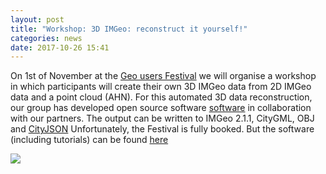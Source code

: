 ```yaml
---
layout: post
title: "Workshop: 3D IMGeo: reconstruct it yourself!"
categories: news
date: 2017-10-26 15:41
---
```


On 1st of November at the [Geo users Festival](https://www.geonovum.nl/sites/default/files/GGF17webversie1.pdf) we will organise a workshop in which participants will create their own 3D IMGeo data from 2D IMGeo data and a point cloud (AHN).
For this automated 3D data reconstruction, our group has developed open source software [software](https://github.com/tudelft3d/3dfier) in collaboration with our partners.
The output can be written to IMGeo 2.1.1, CityGML, OBJ and [CityJSON](http://www.cityjson.org/en/0.3/)
Unfortunately, the Festival is fully booked. But the software (including tutorials) can be found [here](https://github.com/tudelft3d/3dfier/wiki)

<img src="{{ site.baseurl }}/img/2017/3DBGT.png"/><br/><br/>

